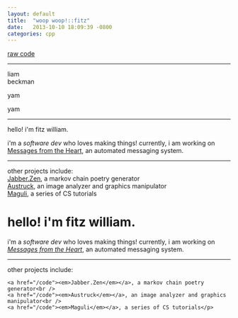 ```yaml
---
layout: default
title:  "woop woop!::fitz"
date:   2013-10-10 18:09:39 -0800
categories: cpp 
---
```


[raw code](https://raw.githubusercontent.com/lbeckman314/cs161/master/week7/cs161_assignment7_palindrome.cpp)


---

liam<br />
beckman

yam

yam
<hr />

  
hello! i'm fitz william.

i'm a *software dev* who loves making things! currently, i am working on [Messages from the Heart](/code), an automated messaging system.

---

other projects include:<br />
    [Jabber.Zen](/code), a markov chain poetry generator<br />
    [Austruck](/code), an image analyzer and graphics manipulator<br />
    [Maguli](/code), a series of CS tutorials


<h1>hello! i'm fitz william.</h1>
<p>i'm a <em> software dev </em> who loves making things! currently, i am working on <a href="/code"><em>Messages from the Heart</em></a>, an automated messaging system.</p>

<hr />

<p>other projects include:<br />

    <a href="/code"><em>Jabber.Zen</em></a>, a markov chain poetry generator<br />
    <a href="/code"><em>Austruck</em></a>, an image analyzer and graphics manipulator<br />
    <a href="/code"><em>Maguli</em></a>, a series of CS tutorials</p>

